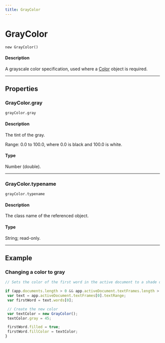 ```yaml
---
title: GrayColor
---
```

# GrayColor

`new GrayColor()`

#### Description

A grayscale color specification, used where a [Color](.././Color) object is required.

---

## Properties

### GrayColor.gray

`grayColor.gray`

#### Description

The tint of the gray.

Range: 0.0 to 100.0, where 0.0 is black and 100.0 is white.

#### Type

Number (double).

---

### GrayColor.typename

`grayColor.typename`

#### Description

The class name of the referenced object.

#### Type

String; read-only.

---

## Example

### Changing a color to gray

```javascript
// Sets the color of the first word in the active document to a shade of gray

if (app.documents.length > 0 && app.activeDocument.textFrames.length > 0) {
 var text = app.activeDocument.textFrames[0].textRange;
 var firstWord = text.words[0];

 // Create the new color
 var textColor = new GrayColor();
 textColor.gray = 45;

 firstWord.filled = true;
 firstWord.fillColor = textColor;
}
```
